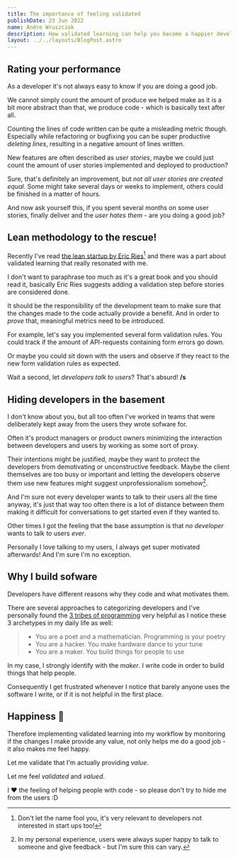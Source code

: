 ```yaml
---
title: The importance of feeling validated
publishDate: 23 Jun 2022
name: Andre Wruszczak
description: How validated learning can help you become a happier developer
layout: ../../layouts/BlogPost.astro
---
```


## **Rating your performance**

As a developer it's not always easy to know if you are doing a good job.

We cannot simply count the amount of produce we helped make as it is a bit more abstract than that, we produce code - which is basically text after all.

Counting the lines of code written can be quite a misleading metric though. 
Especially while refactoring or bugfixing you can be super productive _deleting lines_, resulting in a negative amount of lines written.

New features are often described as _user stories_, maybe we could just count the amount of user stories implemented and deployed to production?

Sure, that's definitely an improvement, but *not all user stories are created equal*. Some might take several days or weeks to implement, others could be finished in a matter of hours. 

And now ask yourself this, if you spent several months on some user stories, finally deliver and the *user hates them* - are you doing a good job?


## **Lean methodology to the rescue!**

Recently I've read [the lean startup by Eric Ries](http://theleanstartup.com/)[^lean] and there was a part about validated learning that really resonated with me.

I don't want to paraphrase too much as it's a great book and you should read it, basically Eric Ries suggests adding a validation step before stories are considered done.

It should be the responsibility of the development team to make sure that the changes made to the code actually provide a benefit.
And in order to _prove_ that, meaningful metrics need to be introduced.

For example, let's say you implemented several form validation rules.
You could track if the amount of API-requests containing form errors go down.

Or maybe you could sit down with the users and observe if they react to the new form validation rules as expected.

Wait a second, let _developers talk to users_? That's absurd! **/s**

## **Hiding developers in the basement**  

I don't know about you, but all too often I've worked in teams that were deliberately kept away from the users they wrote sofware for. 

Often it's product managers or product owners minimizing the interaction between developers and users by working as some sort of proxy. 

Their intentions might be justified, maybe they want to protect the developers from demotivating or unconstructive feedback. Maybe the client themselves are too busy or important and letting the developers observe them use new features might suggest unprofessionalism somehow[^unprofessionalism].

And I'm sure not every developer wants to talk to their users all the time anyway, it's just that way too often there is a lot of distance between them making it difficult for conversations to get started even if they wanted to. 

Other times I got the feeling that the base assumption is that _no developer_ wants to talk to users _ever_.

Personally I love talking to my users, I always get super motivated afterwards! And I'm sure I'm no exception.

## **Why I build sofware**

Developers have different reasons why they code and what motivates them.

There are several approaches to categorizing developers and I've personally found the [3 tribes of programming](https://josephg.com/blog/3-tribes/) very helpful as I notice these 3 archetypes in my daily life as well:

> - You are a poet and a mathematician. Programming is your poetry
> - You are a hacker. You make hardware dance to your tune
> - You are a maker. You build things for people to use

In my case, I strongly identify with the _maker_. I write code in order to build things that help people.

Consequently I get frustrated whenever I notice that barely anyone uses the software I write, or if it is not helpful in the first place.

## **Happiness 🌈**

Therefore implementing validated learning into my workflow by monitoring if the changes I make provide any value, not only helps me do a good job - it also makes me feel happy.

Let me validate that I'm actually providing _value_.

Let me feel _validated_ and _valued_.

I ❤ the feeling of helping people with code - so please don't try to hide me from the users :D


[^lean]: Don't let the name fool you, it's very relevant to developers not interested in start ups too!
[^unprofessionalism]: In my personal experience, users were always super happy to talk to someone and give feedback - but I'm sure this can vary.